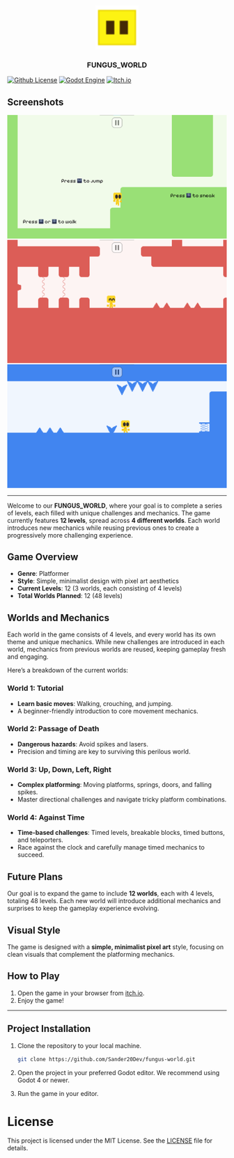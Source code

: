 <div align="center">
  <a href="https://github.com/Sander20Dev/fungus-world/">
	  <img src="icon.png" alt="Logo" width="100" height="100">
  </a>
  <h3 align="center">FUNGUS_WORLD</h3>
</div>

[![Github License](https://img.shields.io/badge/license-MIT-blue.svg)](https://github.com/Sander20Dev/fungus-world/blob/main/LICENSE)
[![Godot Engine](https://img.shields.io/badge/godot-4.0-blue.svg)](https://godotengine.org/)
[![Itch.io](https://img.shields.io/badge/itch.io-FUNGUS_WORLD-red.svg)](https://sander20dev.itch.io/fungus-world)

## Screenshots

![World 1](.github/screenshots/w1.png)
![World 2](.github/screenshots/w2.png)
![World 3](.github/screenshots/w3.png)

---

Welcome to our **FUNGUS_WORLD**, where your goal is to complete a series of levels, each filled with unique challenges and mechanics. The game currently features **12 levels**, spread across **4 different worlds**. Each world introduces new mechanics while reusing previous ones to create a progressively more challenging experience.

## Game Overview

- **Genre**: Platformer
- **Style**: Simple, minimalist design with pixel art aesthetics
- **Current Levels**: 12 (3 worlds, each consisting of 4 levels)
- **Total Worlds Planned**: 12 (48 levels)

## Worlds and Mechanics

Each world in the game consists of 4 levels, and every world has its own theme and unique mechanics. While new challenges are introduced in each world, mechanics from previous worlds are reused, keeping gameplay fresh and engaging.

Here’s a breakdown of the current worlds:

### World 1: Tutorial

- **Learn basic moves**: Walking, crouching, and jumping.
- A beginner-friendly introduction to core movement mechanics.

### World 2: Passage of Death

- **Dangerous hazards**: Avoid spikes and lasers.
- Precision and timing are key to surviving this perilous world.

### World 3: Up, Down, Left, Right

- **Complex platforming**: Moving platforms, springs, doors, and falling spikes.
- Master directional challenges and navigate tricky platform combinations.

### World 4: Against Time

- **Time-based challenges**: Timed levels, breakable blocks, timed buttons, and teleporters.
- Race against the clock and carefully manage timed mechanics to succeed.

## Future Plans

Our goal is to expand the game to include **12 worlds**, each with 4 levels, totaling 48 levels. Each new world will introduce additional mechanics and surprises to keep the gameplay experience evolving.

## Visual Style

The game is designed with a **simple, minimalist pixel art** style, focusing on clean visuals that complement the platforming mechanics.

## How to Play

1. Open the game in your browser from [itch.io](https://sander20dev.itch.io/fungus-world).
2. Enjoy the game!

---

## Project Installation

1. Clone the repository to your local machine.

   ```bash
   git clone https://github.com/Sander20Dev/fungus-world.git
   ```

2. Open the project in your preferred Godot editor. We recommend using Godot 4 or newer.
3. Run the game in your editor.

# License

This project is licensed under the MIT License. See the [LICENSE](LICENSE) file for details.
